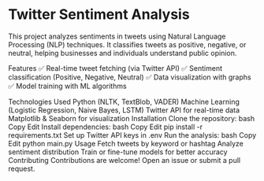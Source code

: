 <h1>Twitter Sentiment Analysis</h1>
This project analyzes sentiments in tweets using Natural Language Processing (NLP) techniques. It classifies tweets as positive, negative, or neutral, helping businesses and individuals understand public opinion.

Features
✅ Real-time tweet fetching (via Twitter API)
✅ Sentiment classification (Positive, Negative, Neutral)
✅ Data visualization with graphs
✅ Model training with ML algorithms

Technologies Used
Python (NLTK, TextBlob, VADER)
Machine Learning (Logistic Regression, Naive Bayes, LSTM)
Twitter API for real-time data
Matplotlib & Seaborn for visualization
Installation
Clone the repository:
bash
Copy
Edit
Install dependencies:
bash
Copy
Edit
pip install -r requirements.txt
Set up Twitter API keys in .env
Run the analysis:
bash
Copy
Edit
python main.py
Usage
Fetch tweets by keyword or hashtag
Analyze sentiment distribution
Train or fine-tune models for better accuracy
Contributing
Contributions are welcome! Open an issue or submit a pull request.


